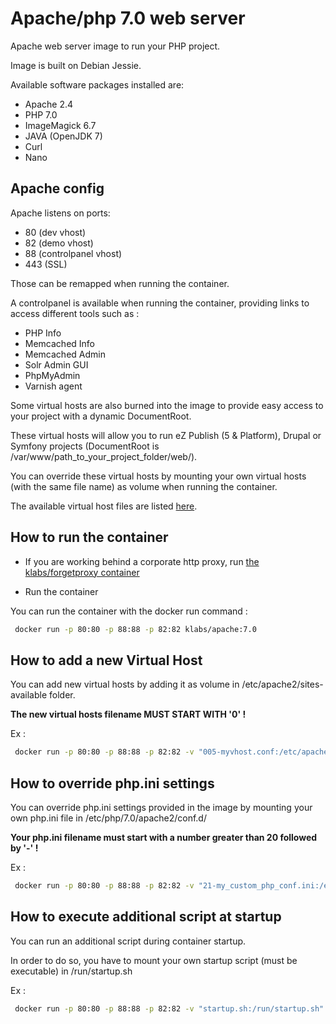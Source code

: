 # Apache/php 7.0 web server

Apache web server image to run your PHP project.

Image is built on Debian Jessie.

Available software packages installed are:

* Apache 2.4
* PHP 7.0
* ImageMagick 6.7
* JAVA (OpenJDK 7)
* Curl
* Nano

## Apache config

Apache listens on ports:
* 80 (dev vhost)
* 82 (demo vhost)
* 88 (controlpanel vhost)
* 443 (SSL)

Those can be remapped when running the container.

A controlpanel is available when running the container, providing links to access different tools such as : 

- PHP Info
- Memcached Info
- Memcached Admin
- Solr Admin GUI
- PhpMyAdmin
- Varnish agent

Some virtual hosts are also burned into the image to provide easy access to your project with a dynamic DocumentRoot.

These virtual hosts will allow you to run eZ Publish (5 & Platform), Drupal or Symfony projects (DocumentRoot is /var/www/path_to_your_project_folder/web/).

You can override these virtual hosts by mounting your own virtual hosts (with the same file name) as volume when running the container.

The available virtual host files are listed [here](https://github.com/kaliop/docker-images/tree/master/build_files/apache/vhosts).



## How to run the container

* If you are working behind a corporate http proxy, run [the klabs/forgetproxy container](https://registry.hub.docker.com/u/klabs/forgetproxy/)

* Run the container

You can run the container with the docker run command :


   ``` sh
    docker run -p 80:80 -p 88:88 -p 82:82 klabs/apache:7.0
   ```

## How to add a new Virtual Host

You can add new virtual hosts by adding it as volume in /etc/apache2/sites-available folder.

**The new virtual hosts filename MUST START WITH '0' !** 

Ex : 

   ``` sh
    docker run -p 80:80 -p 88:88 -p 82:82 -v "005-myvhost.conf:/etc/apache2/sites-available/005-myvhost.conf" klabs/apache:7.0
   ```

## How to override php.ini settings

You can override php.ini settings provided in the image by mounting your own php.ini file in /etc/php/7.0/apache2/conf.d/

**Your php.ini filename must start with a number greater than 20 followed by '-' !**

Ex : 

   ``` sh
    docker run -p 80:80 -p 88:88 -p 82:82 -v "21-my_custom_php_conf.ini:/etc/php/7.0/apache2/conf.d/21-my_custom_php_conf.ini" klabs/apache:7.0
   ```
   
## How to execute additional script at startup

You can run an additional script during container startup.

In order to do so, you have to mount your own startup script (must be executable) in /run/startup.sh

Ex : 

   ``` sh
    docker run -p 80:80 -p 88:88 -p 82:82 -v "startup.sh:/run/startup.sh" klabs/apache:7.0
   ```
   
